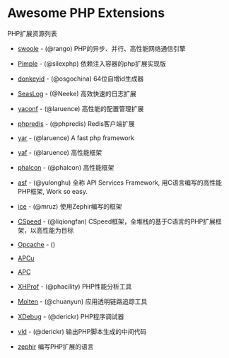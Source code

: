 # Awesome PHP Extensions

PHP扩展资源列表

- [swoole](https://github.com/swoole/swoole-src) - (@rango) PHP的异步、并行、高性能网络通信引擎

- [Pimple](https://github.com/silexphp/Pimple) - (@silexphp) 依赖注入容器的php扩展实现版

- [donkeyid](https://github.com/osgochina/donkeyid) - (@osgochina) 64位自增id生成器
- [SeasLog](https://github.com/SeasX/SeasLog) - (@Neeke) 高效快速的日志扩展
- [yaconf](https://github.com/laruence/yaconf) - (@laruence) 高性能的配置管理扩展

- [phpredis](https://github.com/phpredis/phpredis) - (@phpredis) Redis客户端扩展

- [yar](https://github.com/laruence/yar) - (@laruence) A fast php framework 
- [yaf](https://github.com/laruence/yaf) - (@laruence) 高性能框架 
- [phalcon](https://github.com/phalcon) - (@phalcon) 高性能框架
- [asf](https://github.com/yulonghu/asf) - (@yulonghu) 全称 API Services Framework, 用C语言编写的高性能PHP框架, Work so easy.
- [ice](https://github.com/ice) - (@mruz) 使用Zephir编写的框架 
- [CSpeed](https://github.com/liqiongfan/cspeed) - (@liqiongfan) CSpeed框架，全堆栈的基于C语言的PHP扩展框架，以高性能为目标

- [Opcache](http://php.net/manual/zh/book.opcache.php) - ()
- [APCu]()
- [APC]()

- [XHProf](https://github.com/phacility/xhprof) - (@phacility) PHP性能分析工具
- [Molten](https://github.com/chuan-yun/Molten) - (@chuanyun) 应用透明链路追踪工具 
- [XDebug](https://xdebug.org/) - (@derickr) PHP程序调试器
- [vld](https://github.com/derickr/vld) - (@derickr) 输出PHP脚本生成的中间代码

- [zephir](https://github.com/phalcon/zephir) 编写PHP扩展的语言
